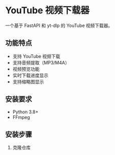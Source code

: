 # YouTube 视频下载器

一个基于 FastAPI 和 yt-dlp 的 YouTube 视频下载器。

## 功能特点

- 支持 YouTube 视频下载
- 支持音频提取（MP3/M4A）
- 视频预览功能
- 实时下载进度显示
- 支持缩略图显示

## 安装要求

- Python 3.8+
- FFmpeg

## 安装步骤

1. 克隆仓库 

